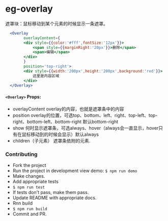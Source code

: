 # eg-overlay

遮罩块：鼠标移动到某个元素的时候显示一条遮罩。
```jsx
  <Overlay
        overlayContent={
        <div style={{color:'#fff',fontSize:'12px'}}>
            <span style={{marginRight:'20px'}}>删除</span>
            <span>编辑</span>
        </div>
        }
        position='top-right'>
        <div style={{width:'200px',height:'200px',background:'red'}}>
            这里是内容区域
        </div>
  </Overlay>
```

#### `<Overlay>` Props:
- overlayContent  overlay的内容，也就是遮罩条中的内容 
- position  overlay的位置，可选top、bottom、left、right、top-left、top-right、bottom-left、bottom-right 默认bottom-right
- show  何时显示遮罩条，可选always、hover（always会一直显示，hover只有在鼠标移动到的时候会显示）默认always
- children（子元素） 遮罩条依附的元素.



### Contributing

- Fork the project
- Run the project in development view demo: `$ npm run demo`
- Make changes.
- Add appropriate tests
- `$ npm run test`
- If tests don't pass, make them pass.
- Update README with appropriate docs.
- Rnn build
- `$ npm run build`
- Commit and PR.


